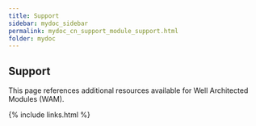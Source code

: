 ```yaml
---
title: Support
sidebar: mydoc_sidebar
permalink: mydoc_cn_support_module_support.html
folder: mydoc
---
```


## Support
This page references additional resources available for Well Architected Modules (WAM).

{% include links.html %}
